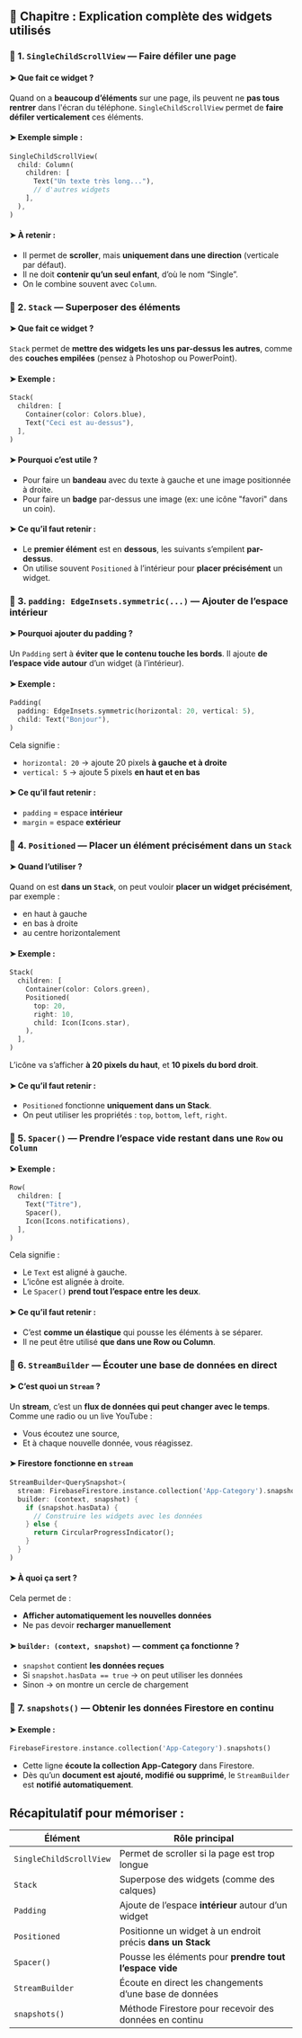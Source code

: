 ## 📘 Chapitre : Explication complète des widgets utilisés



### 🔹 1. `SingleChildScrollView` — Faire défiler une page

#### ➤ Que fait ce widget ?

Quand on a **beaucoup d’éléments** sur une page, ils peuvent ne **pas tous rentrer** dans l'écran du téléphone. `SingleChildScrollView` permet de **faire défiler verticalement** ces éléments.

#### ➤ Exemple simple :

```dart
SingleChildScrollView(
  child: Column(
    children: [
      Text("Un texte très long..."),
      // d'autres widgets
    ],
  ),
)
```

#### ➤ À retenir :

* Il permet de **scroller**, mais **uniquement dans une direction** (verticale par défaut).
* Il ne doit **contenir qu’un seul enfant**, d’où le nom “Single”.
* On le combine souvent avec `Column`.



### 🔹 2. `Stack` — Superposer des éléments

#### ➤ Que fait ce widget ?

`Stack` permet de **mettre des widgets les uns par-dessus les autres**, comme des **couches empilées** (pensez à Photoshop ou PowerPoint).

#### ➤ Exemple :

```dart
Stack(
  children: [
    Container(color: Colors.blue),
    Text("Ceci est au-dessus"),
  ],
)
```

#### ➤ Pourquoi c’est utile ?

* Pour faire un **bandeau** avec du texte à gauche et une image positionnée à droite.
* Pour faire un **badge** par-dessus une image (ex: une icône "favori" dans un coin).

#### ➤ Ce qu’il faut retenir :

* Le **premier élément** est en **dessous**, les suivants s’empilent **par-dessus**.
* On utilise souvent `Positioned` à l’intérieur pour **placer précisément** un widget.



### 🔹 3. `padding: EdgeInsets.symmetric(...)` — Ajouter de l’espace intérieur

#### ➤ Pourquoi ajouter du padding ?

Un `Padding` sert à **éviter que le contenu touche les bords**. Il ajoute **de l’espace vide autour** d’un widget (à l’intérieur).

#### ➤ Exemple :

```dart
Padding(
  padding: EdgeInsets.symmetric(horizontal: 20, vertical: 5),
  child: Text("Bonjour"),
)
```

Cela signifie :

* `horizontal: 20` → ajoute 20 pixels **à gauche et à droite**
* `vertical: 5` → ajoute 5 pixels **en haut et en bas**

#### ➤ Ce qu’il faut retenir :

* `padding` = espace **intérieur**
* `margin` = espace **extérieur**



### 🔹 4. `Positioned` — Placer un élément précisément dans un `Stack`

#### ➤ Quand l’utiliser ?

Quand on est **dans un `Stack`**, on peut vouloir **placer un widget précisément**, par exemple :

* en haut à gauche
* en bas à droite
* au centre horizontalement

#### ➤ Exemple :

```dart
Stack(
  children: [
    Container(color: Colors.green),
    Positioned(
      top: 20,
      right: 10,
      child: Icon(Icons.star),
    ),
  ],
)
```

L’icône va s’afficher **à 20 pixels du haut**, et **10 pixels du bord droit**.

#### ➤ Ce qu’il faut retenir :

* `Positioned` fonctionne **uniquement dans un Stack**.
* On peut utiliser les propriétés : `top`, `bottom`, `left`, `right`.



### 🔹 5. `Spacer()` — Prendre l’espace vide restant dans une `Row` ou `Column`

#### ➤ Exemple :

```dart
Row(
  children: [
    Text("Titre"),
    Spacer(),
    Icon(Icons.notifications),
  ],
)
```

Cela signifie :

* Le `Text` est aligné à gauche.
* L’icône est alignée à droite.
* Le `Spacer()` **prend tout l’espace entre les deux**.

#### ➤ Ce qu’il faut retenir :

* C’est **comme un élastique** qui pousse les éléments à se séparer.
* Il ne peut être utilisé **que dans une Row ou Column**.



### 🔹 6. `StreamBuilder` — Écouter une base de données en direct

#### ➤ C’est quoi un `Stream` ?

Un **stream**, c’est un **flux de données qui peut changer avec le temps**. Comme une radio ou un live YouTube :

* Vous écoutez une source,
* Et à chaque nouvelle donnée, vous réagissez.

#### ➤ Firestore fonctionne en `stream`

```dart
StreamBuilder<QuerySnapshot>(
  stream: FirebaseFirestore.instance.collection('App-Category').snapshots(),
  builder: (context, snapshot) {
    if (snapshot.hasData) {
      // Construire les widgets avec les données
    } else {
      return CircularProgressIndicator();
    }
  }
)
```

#### ➤ À quoi ça sert ?

Cela permet de :

* **Afficher automatiquement les nouvelles données**
* Ne pas devoir **recharger manuellement**

#### ➤ `builder: (context, snapshot)` — comment ça fonctionne ?

* `snapshot` contient **les données reçues**
* Si `snapshot.hasData == true` → on peut utiliser les données
* Sinon → on montre un cercle de chargement



### 🔹 7. `snapshots()` — Obtenir les données Firestore en continu

#### ➤ Exemple :

```dart
FirebaseFirestore.instance.collection('App-Category').snapshots()
```

* Cette ligne **écoute la collection App-Category** dans Firestore.
* Dès qu’un **document est ajouté, modifié ou supprimé**, le `StreamBuilder` est **notifié automatiquement**.



##  Récapitulatif pour mémoriser :

| Élément                 | Rôle principal                                             |
| ----------------------- | ---------------------------------------------------------- |
| `SingleChildScrollView` | Permet de scroller si la page est trop longue              |
| `Stack`                 | Superpose des widgets (comme des calques)                  |
| `Padding`               | Ajoute de l’espace **intérieur** autour d’un widget        |
| `Positioned`            | Positionne un widget à un endroit précis **dans un Stack** |
| `Spacer()`              | Pousse les éléments pour **prendre tout l’espace vide**    |
| `StreamBuilder`         | Écoute en direct les changements d’une base de données     |
| `snapshots()`           | Méthode Firestore pour recevoir des données en continu     |

